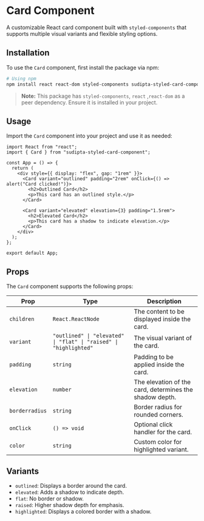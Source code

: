 # Card Component

A customizable React card component built with `styled-components` that supports multiple visual variants and flexible styling options.

## Installation

To use the `Card` component, first install the package via npm:

```bash
# Using npm
npm install react react-dom styled-components sudipta-styled-card-component

```

> **Note:** This package has `styled-components`, `react` ,`react-dom` as a peer dependency. Ensure it is installed in your project.

## Usage

Import the `Card` component into your project and use it as needed:

```tsx
import React from "react";
import { Card } from "sudipta-styled-card-component";

const App = () => {
  return (
    <div style={{ display: "flex", gap: "1rem" }}>
      <Card variant="outlined" padding="2rem" onClick={() => alert("Card clicked!")}>
        <h2>Outlined Card</h2>
        <p>This card has an outlined style.</p>
      </Card>

      <Card variant="elevated" elevation={3} padding="1.5rem">
        <h2>Elevated Card</h2>
        <p>This card has a shadow to indicate elevation.</p>
      </Card>
    </div>
  );
};

export default App;
```

## Props

The `Card` component supports the following props:

| Prop          | Type                              | Description                            |
|---------------|-----------------------------------|----------------------------------------|
| `children`    | `React.ReactNode`                 | The content to be displayed inside the card. |
| `variant`     | `"outlined" \| "elevated" \| "flat" \| "raised" \| "highlighted"` | The visual variant of the card.        |
| `padding`     | `string`                          | Padding to be applied inside the card. |
| `elevation`   | `number`                          | The elevation of the card, determines the shadow depth. |
| `borderradius`| `string`                          | Border radius for rounded corners.     |
| `onClick`     | `() => void`                      | Optional click handler for the card.   |
| `color`       | `string`                          | Custom color for highlighted variant.  |

## Variants

- `outlined`: Displays a border around the card.
- `elevated`: Adds a shadow to indicate depth.
- `flat`: No border or shadow.
- `raised`: Higher shadow depth for emphasis.
- `highlighted`: Displays a colored border with a shadow.
